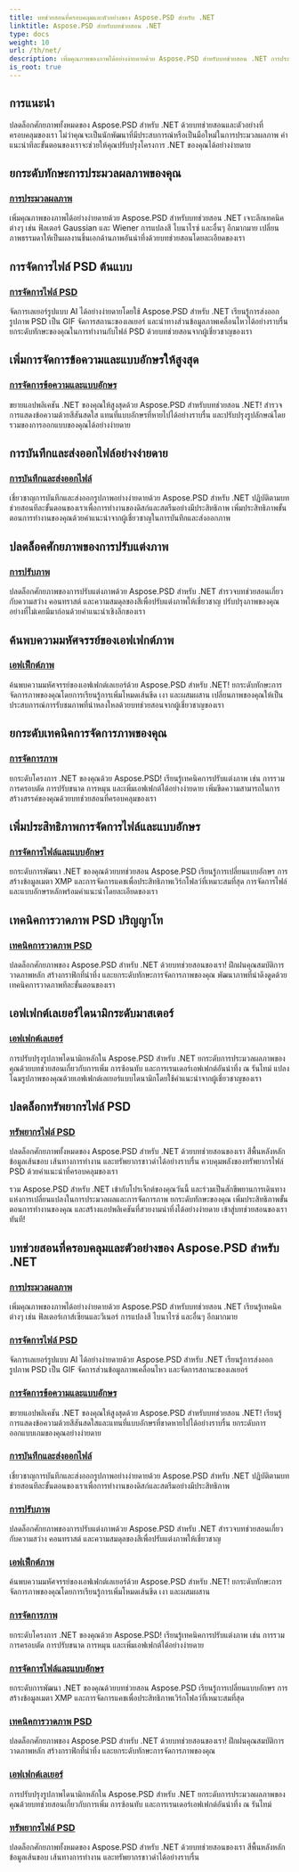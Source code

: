 ```yaml
---
title: บทช่วยสอนที่ครอบคลุมและตัวอย่างของ Aspose.PSD สำหรับ .NET
linktitle: Aspose.PSD สำหรับบทช่วยสอน .NET
type: docs
weight: 10
url: /th/net/
description: เพิ่มคุณภาพของภาพได้อย่างง่ายดายด้วย Aspose.PSD สำหรับบทช่วยสอน .NET การประมวลผลภาพหลัก การจัดการไฟล์ PSD การจัดการข้อความและแบบอักษร และอื่นๆ
is_root: true
---
```

## การแนะนำ
ปลดล็อกศักยภาพทั้งหมดของ Aspose.PSD สำหรับ .NET ด้วยบทช่วยสอนและตัวอย่างที่ครอบคลุมของเรา ไม่ว่าคุณจะเป็นนักพัฒนาที่มีประสบการณ์หรือเป็นมือใหม่ในการประมวลผลภาพ คำแนะนำทีละขั้นตอนของเราจะช่วยให้คุณปรับปรุงโครงการ .NET ของคุณได้อย่างง่ายดาย

## ยกระดับทักษะการประมวลผลภาพของคุณ

### [การประมวลผลภาพ](./image-processing/)

เพิ่มคุณภาพของภาพได้อย่างง่ายดายด้วย Aspose.PSD สำหรับบทช่วยสอน .NET เจาะลึกเทคนิคต่างๆ เช่น ฟิลเตอร์ Gaussian และ Wiener การแปลงสี ไบนาไรซ์ และอื่นๆ อีกมากมาย เปลี่ยนภาพธรรมดาให้เป็นผลงานชิ้นเอกด้านภาพอันน่าทึ่งด้วยบทช่วยสอนโดยละเอียดของเรา

## การจัดการไฟล์ PSD ต้นแบบ

### [การจัดการไฟล์ PSD](./psd-file-manipulation/)

จัดการเลเยอร์รูปแบบ AI ได้อย่างง่ายดายโดยใช้ Aspose.PSD สำหรับ .NET เรียนรู้การส่งออกรูปภาพ PSD เป็น GIF จัดการสถานะของเลเยอร์ และนำทางส่วนข้อมูลภาพเคลื่อนไหวได้อย่างราบรื่น ยกระดับทักษะของคุณในการทำงานกับไฟล์ PSD ด้วยบทช่วยสอนจากผู้เชี่ยวชาญของเรา

## เพิ่มการจัดการข้อความและแบบอักษรให้สูงสุด

### [การจัดการข้อความและแบบอักษร](./text-and-font-manipulation/)

ขยายแอปพลิเคชัน .NET ของคุณให้สูงสุดด้วย Aspose.PSD สำหรับบทช่วยสอน .NET! สำรวจการแสดงข้อความด้วยสีสันสดใส แทนที่แบบอักษรที่หายไปได้อย่างราบรื่น และปรับปรุงรูปลักษณ์โดยรวมของการออกแบบของคุณได้อย่างง่ายดาย

## การบันทึกและส่งออกไฟล์อย่างง่ายดาย

### [การบันทึกและส่งออกไฟล์](./file-saving-and-exporting/)

เชี่ยวชาญการบันทึกและส่งออกรูปภาพอย่างง่ายดายด้วย Aspose.PSD สำหรับ .NET ปฏิบัติตามบทช่วยสอนทีละขั้นตอนของเราเพื่อการทำงานของดิสก์และสตรีมอย่างมีประสิทธิภาพ เพิ่มประสิทธิภาพขั้นตอนการทำงานของคุณด้วยคำแนะนำจากผู้เชี่ยวชาญในการบันทึกและส่งออกภาพ

## ปลดล็อคศักยภาพของการปรับแต่งภาพ

### [การปรับภาพ](./image-adjustment/)

ปลดล็อกศักยภาพของการปรับแต่งภาพด้วย Aspose.PSD สำหรับ .NET สำรวจบทช่วยสอนเกี่ยวกับความสว่าง คอนทราสต์ และความสมดุลของสีเพื่อปรับแต่งภาพให้เชี่ยวชาญ ปรับปรุงภาพของคุณอย่างที่ไม่เคยมีมาก่อนด้วยคำแนะนำเชิงลึกของเรา

## ค้นพบความมหัศจรรย์ของเอฟเฟกต์ภาพ

### [เอฟเฟ็กต์ภาพ](./image-effects/)

ค้นพบความมหัศจรรย์ของเอฟเฟกต์เลเยอร์ด้วย Aspose.PSD สำหรับ .NET! ยกระดับทักษะการจัดการภาพของคุณโดยการเรียนรู้การเพิ่มโหมดเส้นขีด เงา และผสมผสาน เปลี่ยนภาพของคุณให้เป็นประสบการณ์การรับชมภาพที่น่าหลงใหลด้วยบทช่วยสอนจากผู้เชี่ยวชาญของเรา

## ยกระดับเทคนิคการจัดการภาพของคุณ

### [การจัดการภาพ](./image-manipulation/)

ยกระดับโครงการ .NET ของคุณด้วย Aspose.PSD! เรียนรู้เทคนิคการปรับแต่งภาพ เช่น การรวม การครอบตัด การปรับขนาด การหมุน และเพิ่มเอฟเฟกต์ได้อย่างง่ายดาย เพิ่มขีดความสามารถในการสร้างสรรค์ของคุณด้วยบทช่วยสอนที่ครอบคลุมของเรา

## เพิ่มประสิทธิภาพการจัดการไฟล์และแบบอักษร

### [การจัดการไฟล์และแบบอักษร](./file-and-font-handling/)

ยกระดับการพัฒนา .NET ของคุณด้วยบทช่วยสอน Aspose.PSD เรียนรู้การเปลี่ยนแบบอักษร การสร้างข้อมูลเมตา XMP และการจัดการแคชเพื่อประสิทธิภาพเวิร์กโฟลว์ที่เหมาะสมที่สุด การจัดการไฟล์และแบบอักษรหลักพร้อมคำแนะนำโดยละเอียดของเรา

## เทคนิคการวาดภาพ PSD ปริญญาโท

### [เทคนิคการวาดภาพ PSD](./psd-drawing-techniques/)

ปลดล็อกศักยภาพของ Aspose.PSD สำหรับ .NET ด้วยบทช่วยสอนของเรา! ฝึกฝนคุณสมบัติการวาดภาพหลัก สร้างกราฟิกที่น่าทึ่ง และยกระดับทักษะการจัดการภาพของคุณ พัฒนาภาพที่น่าดึงดูดด้วยเทคนิคการวาดภาพทีละขั้นตอนของเรา

## เอฟเฟกต์เลเยอร์ไดนามิกระดับมาสเตอร์

### [เอฟเฟกต์เลเยอร์](./layer-effects/)

การปรับปรุงรูปภาพไดนามิกหลักใน Aspose.PSD สำหรับ .NET ยกระดับการประมวลผลภาพของคุณด้วยบทช่วยสอนเกี่ยวกับการเพิ่ม การซ้อนทับ และการเรนเดอร์เอฟเฟกต์อันน่าทึ่ง ณ รันไทม์ แปลงโฉมรูปภาพของคุณด้วยเอฟเฟกต์เลเยอร์แบบไดนามิกโดยใช้คำแนะนำจากผู้เชี่ยวชาญของเรา

## ปลดล็อกทรัพยากรไฟล์ PSD

### [ทรัพยากรไฟล์ PSD](./psd-file-resources/)

ปลดล็อกศักยภาพทั้งหมดของ Aspose.PSD สำหรับ .NET ด้วยบทช่วยสอนของเรา สีพื้นหลังหลัก ข้อมูลเส้นขอบ เส้นทางการทำงาน และทรัพยากรขาวดำได้อย่างราบรื่น ควบคุมพลังของทรัพยากรไฟล์ PSD ด้วยคำแนะนำที่ครอบคลุมของเรา

รวม Aspose.PSD สำหรับ .NET เข้ากับโปรเจ็กต์ของคุณวันนี้ และร่วมเป็นสักขีพยานการเดินทางแห่งการเปลี่ยนแปลงในการประมวลผลและการจัดการภาพ ยกระดับทักษะของคุณ เพิ่มประสิทธิภาพขั้นตอนการทำงานของคุณ และสร้างแอปพลิเคชันที่สวยงามน่าทึ่งได้อย่างง่ายดาย เข้าสู่บทช่วยสอนของเราทันที!
## บทช่วยสอนที่ครอบคลุมและตัวอย่างของ Aspose.PSD สำหรับ .NET 
### [การประมวลผลภาพ](./image-processing/)
เพิ่มคุณภาพของภาพได้อย่างง่ายดายด้วย Aspose.PSD สำหรับบทช่วยสอน .NET เรียนรู้เทคนิคต่างๆ เช่น ฟิลเตอร์เกาส์เซียนและวีเนอร์ การแปลงสี ไบนาไรซ์ และอื่นๆ อีกมากมาย
### [การจัดการไฟล์ PSD](./psd-file-manipulation/)
จัดการเลเยอร์รูปแบบ AI ได้อย่างง่ายดายด้วย Aspose.PSD สำหรับ .NET เรียนรู้การส่งออกรูปภาพ PSD เป็น GIF จัดการส่วนข้อมูลภาพเคลื่อนไหว และจัดการสถานะของเลเยอร์ 
### [การจัดการข้อความและแบบอักษร](./text-and-font-manipulation/)
ขยายแอปพลิเคชัน .NET ของคุณให้สูงสุดด้วย Aspose.PSD สำหรับบทช่วยสอน .NET! เรียนรู้การแสดงข้อความด้วยสีสันสดใสและแทนที่แบบอักษรที่ขาดหายไปได้อย่างราบรื่น ยกระดับการออกแบบเกมของคุณอย่างง่ายดาย
### [การบันทึกและส่งออกไฟล์](./file-saving-and-exporting/)
เชี่ยวชาญการบันทึกและส่งออกรูปภาพอย่างง่ายดายด้วย Aspose.PSD สำหรับ .NET ปฏิบัติตามบทช่วยสอนทีละขั้นตอนของเราเพื่อการทำงานของดิสก์และสตรีมอย่างมีประสิทธิภาพ
### [การปรับภาพ](./image-adjustment/)
ปลดล็อกศักยภาพของการปรับแต่งภาพด้วย Aspose.PSD สำหรับ .NET สำรวจบทช่วยสอนเกี่ยวกับความสว่าง คอนทราสต์ และความสมดุลของสีเพื่อปรับแต่งภาพให้เชี่ยวชาญ
### [เอฟเฟ็กต์ภาพ](./image-effects/)
ค้นพบความมหัศจรรย์ของเอฟเฟกต์เลเยอร์ด้วย Aspose.PSD สำหรับ .NET! ยกระดับทักษะการจัดการภาพของคุณโดยการเรียนรู้การเพิ่มโหมดเส้นขีด เงา และผสมผสาน
### [การจัดการภาพ](./image-manipulation/)
ยกระดับโครงการ .NET ของคุณด้วย Aspose.PSD! เรียนรู้เทคนิคการปรับแต่งภาพ เช่น การรวม การครอบตัด การปรับขนาด การหมุน และเพิ่มเอฟเฟกต์ได้อย่างง่ายดาย
### [การจัดการไฟล์และแบบอักษร](./file-and-font-handling/)
ยกระดับการพัฒนา .NET ของคุณด้วยบทช่วยสอน Aspose.PSD เรียนรู้การเปลี่ยนแบบอักษร การสร้างข้อมูลเมตา XMP และการจัดการแคชเพื่อประสิทธิภาพเวิร์กโฟลว์ที่เหมาะสมที่สุด
### [เทคนิคการวาดภาพ PSD](./psd-drawing-techniques/)
ปลดล็อกศักยภาพของ Aspose.PSD สำหรับ .NET ด้วยบทช่วยสอนของเรา! ฝึกฝนคุณสมบัติการวาดภาพหลัก สร้างกราฟิกที่น่าทึ่ง และยกระดับทักษะการจัดการภาพของคุณ
### [เอฟเฟกต์เลเยอร์](./layer-effects/)
การปรับปรุงรูปภาพไดนามิกหลักใน Aspose.PSD สำหรับ .NET ยกระดับการประมวลผลภาพของคุณด้วยบทช่วยสอนเกี่ยวกับการเพิ่ม การซ้อนทับ และการเรนเดอร์เอฟเฟกต์อันน่าทึ่ง ณ รันไทม์
### [ทรัพยากรไฟล์ PSD](./psd-file-resources/)
ปลดล็อกศักยภาพทั้งหมดของ Aspose.PSD สำหรับ .NET ด้วยบทช่วยสอนของเรา สีพื้นหลังหลัก ข้อมูลเส้นขอบ เส้นทางการทำงาน และทรัพยากรขาวดำได้อย่างราบรื่น 
